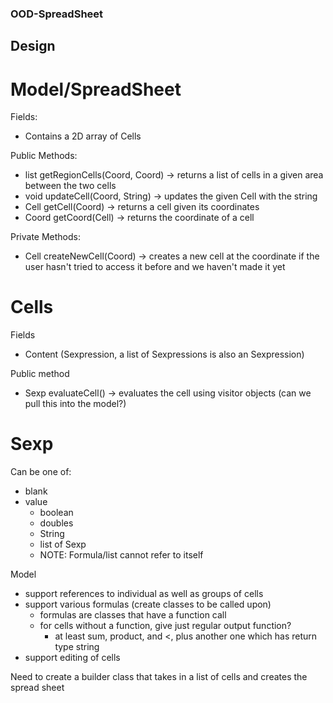 ### OOD-SpreadSheet

## Design

# Model/SpreadSheet
Fields:
- Contains a 2D array of Cells

Public Methods:
- list<Cell>   getRegionCells(Coord, Coord)    ->    returns a list of cells in a given area between the two cells
- void         updateCell(Coord, String)       ->    updates the given Cell with the string
- Cell         getCell(Coord)                  ->    returns a cell given its coordinates
- Coord        getCoord(Cell)                  ->    returns the coordinate of a cell

Private Methods:
- Cell         createNewCell(Coord)            ->    creates a new cell at the coordinate if the user hasn't tried to access                                                        it before and we haven't made it yet

# Cells
Fields
- Content (Sexpression, a list of Sexpressions is also an Sexpression)
        
Public method
- Sexp         evaluateCell()                  ->    evaluates the cell using visitor objects (can we pull this into the                                                            model?)

# Sexp
Can be one of:
  - blank
  - value
    - boolean
    - doubles
    - String
    - list of Sexp
    - NOTE: Formula/list cannot refer to itself

Model
- support references to individual as well as groups of cells
- support various formulas (create classes to be called upon)
    - formulas are classes that have a function call
    - for cells without a function, give just regular output function?
        - at least sum, product, and <, plus another one which has return type string
- support editing of cells

Need to create a builder class that takes in a list of cells and creates the spread sheet
